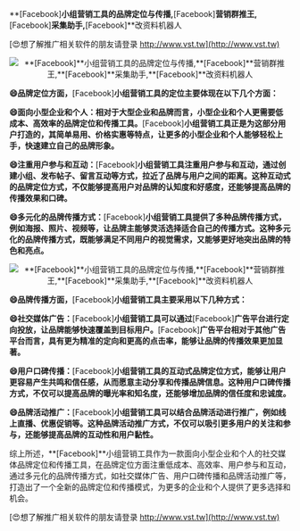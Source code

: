 **[Facebook]**小组营销工具的品牌定位与传播,**[Facebook]**营销群推王,**[Facebook]**采集助手,**[Facebook]**改资料机器人

[😍想了解推广相关软件的朋友请登录 http://www.vst.tw](http://www.vst.tw)

 <center><img src="https://vst.tw/MP4/tuiguang/png/6.png" alt="**[Facebook]**小组营销工具的品牌定位与传播,**[Facebook]**营销群推王,**[Facebook]**采集助手,**[Facebook]**改资料机器人"></center>

**😄品牌定位方面，**[Facebook]**小组营销工具的定位主要体现在以下几个方面：**

**😄面向小型企业和个人：相对于大型企业和品牌而言，小型企业和个人更需要低成本、高效率的品牌定位和传播工具。**[Facebook]**小组营销工具正是为这部分用户打造的，其简单易用、价格实惠等特点，让更多的小型企业和个人能够轻松上手，快速建立自己的品牌形象。**

**😄注重用户参与和互动：**[Facebook]**小组营销工具注重用户参与和互动，通过创建小组、发布帖子、留言互动等方式，拉近了品牌与用户之间的距离。这种互动式的品牌定位方式，不仅能够提高用户对品牌的认知度和好感度，还能够提高品牌的传播效果和口碑。**

**😄多元化的品牌传播方式：**[Facebook]**小组营销工具提供了多种品牌传播方式，例如海报、照片、视频等，让品牌主能够灵活选择适合自己的传播方式。这种多元化的品牌传播方式，既能够满足不同用户的视觉需求，又能够更好地突出品牌的特色和亮点。**

 <center><img src="https://vst.tw/MP4/tuiguang/png/4.png" alt="**[Facebook]**小组营销工具的品牌定位与传播,**[Facebook]**营销群推王,**[Facebook]**采集助手,**[Facebook]**改资料机器人"></center>

**😄品牌传播方面，**[Facebook]**小组营销工具主要采用以下几种方式：**

**😄社交媒体广告：**[Facebook]**小组营销工具可以通过**[Facebook]**广告平台进行定向投放，让品牌能够快速覆盖到目标用户。**[Facebook]**广告平台相对于其他广告平台而言，具有更为精准的定向和更高的点击率，能够让品牌的传播效果更加显著。**

**😄用户口碑传播：**[Facebook]**小组营销工具的互动式品牌定位方式，能够让用户更容易产生共鸣和信任感，从而愿意主动分享和传播品牌信息。这种用户口碑传播方式，不仅可以提高品牌的曝光率和知名度，还能够增加品牌的信任度和忠诚度。**

**😄品牌活动推广：**[Facebook]**小组营销工具可以结合品牌活动进行推广，例如线上直播、优惠促销等。这种品牌活动推广方式，不仅可以吸引更多用户的关注和参与，还能够提高品牌的互动性和用户黏性。**

综上所述，**[Facebook]**小组营销工具作为一款面向小型企业和个人的社交媒体品牌定位和传播工具，在品牌定位方面注重低成本、高效率、用户参与和互动，通过多元化的品牌传播方式，如社交媒体广告、用户口碑传播和品牌活动推广等，打造出了一个全新的品牌定位和传播模式，为更多的企业和个人提供了更多选择和机会。

[😍想了解推广相关软件的朋友请登录 http://www.vst.tw](http://www.vst.tw)



